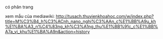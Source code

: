 có phân trang

xem mẫu của mediawiki: http://tusach.thuvienkhoahoc.com/w/index.php?title=M%C3%B4_h%C3%ACnh_nano_nghi%C3%AAn_c%E1%BB%A9u_kh%E1%BA%A3_n%C4%83ng_kh%C3%A1ng_thu%E1%BB%91c_c%E1%BB%A7a_vi_khu%E1%BA%A9n&action=history